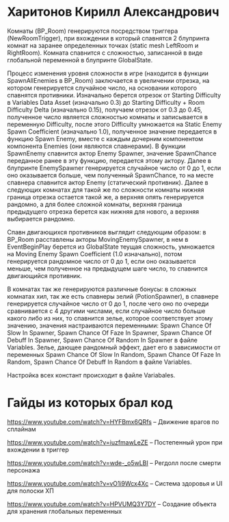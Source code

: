 # Харитонов Кирилл Александрович

Комнаты (BP_Room) генерируются посредством триггера (NewRoomTrigger), при вхождении в который спавнятся 2 блупринта комнат на заранее определенных точках (static mesh LeftRoom и RightRoom). Комната спавнится с сложностью, записанной в виде глобальной переменной в блупринте GlobalState.

Процесс изменения уровня сложности в игре (находится в функции SpawnAllEnemies в BP_Room) заключается в увеличении отрезка, на котором генерируется случайное число, на основании которого спавнятся противники. Изначально берется отрезок от Starting Difficulty в Variables Data Asset (изначально 0.3) до Starting Difficulty + Room Difficulty Delta (изначально 0.15), получаем отрезок от 0.3 до 0.45, полученное число является сложностью комнаты и записывается в переменную Difficulty, после этого Difficulty умножается на Static Enemy Spawn Coefficient (изначально 1.0), полученное значение передается в функцию Spawn Enemy, вместе с каждым дочерним компонентом компонента Enemies (они являются спавнерами). В функции SpawnEnemy спавнится актор Enemy Spawner, значение SpawnChance переданное ранее в эту функцию, передается этому актору. Далее в блупринте EnemySpawner генерируется случайное число от 0 до 1, если оно оказывается больше, чем полученный SpawnChance, то на месте спавнера спавнится актор Enemy (статический противник). Далее в следующих комнатах для такой же по сложности комнаты нижняя граница отрезка остается такой же, а верхняя опять генерируется рандомно, а для более сложной комнаты, верхняя граница предыдущего отрезка берется как нижняя для нового, а верхняя выбирается рандомно.

Спавн двигающихся противников выглядит следующим образом: в BP_Room расставлены акторы MovingEnemySpawner, в нем в EventBeginPlay берется из GlobalState теущая сложность, умножается на Moving Enemy Spawn Coefficient (1.0 изначально), потом генерируется рандомное число от 0 до 1, если оно оказывается меньше, чем полученное на предыдущем шаге число, то спавнится двигающийся противник.

В комнатах так же генерируются различные бонусы: в сложных комнатах хил, так же есть спавнеры зелий (PotionSpawner), в спавнере генерируется случайное число от 0 до 1, после чего оно по очереди сравнивается с 4 другими числами, если случайное число больше какого либо из них, то спавнится зелье, которое соответствует этому значению, значения настраиваются переменными: Spawn Chance Of Slow In Spawner, Spawn Chance Of Faze In Spawner, Spawn Chance Of Debuff In Spawner, Spawn Chance Of Random In Spawner в файле Variables. Зелье, дающее рандомный эффект, дает его в зависимости от переменных Spawn Chance Of Slow In Random, Spawn Chance Of Faze In Random, Spawn Chance Of Debuff In Random в файле Variables.

Настройка всех констант происходит в файле Variabales.

# Гайды из которых брал код
https://www.youtube.com/watch?v=HYFBmx6QRfs – Движение врагов по сплайнам

https://www.youtube.com/watch?v=iuzfmawLeZE – Постепенный урон при вхождении в триггер

https://www.youtube.com/watch?v=wde-_o5wLBI – Регдолл после смерти персонажа

https://www.youtube.com/watch?v=vO1i9Wcx4Xc – Система здоровья и UI для полоски ХП

https://www.youtube.com/watch?v=HPVUMQ3Y7DY – Создание объекта для хранения глобальных переменных
